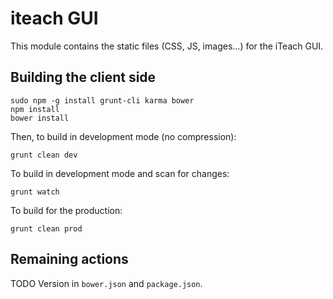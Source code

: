 iteach GUI
==========

This module contains the static files (CSS, JS, images...) for the iTeach GUI.

## Building the client side

```
sudo npm -g install grunt-cli karma bower
npm install
bower install
```

Then, to build in development mode (no compression):

```
grunt clean dev
```

To build in development mode and scan for changes:

```
grunt watch
```

To build for the production:

```
grunt clean prod
```


## Remaining actions

TODO Version in `bower.json` and `package.json`.
